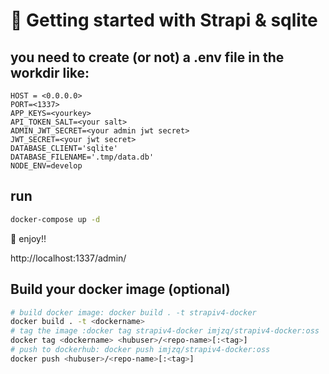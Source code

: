 # 🚀 Getting started with Strapi & sqlite

## you need to create (or not) a .env file in the workdir like:

```env
HOST = <0.0.0.0>
PORT=<1337>
APP_KEYS=<yourkey>
API_TOKEN_SALT=<your salt>
ADMIN_JWT_SECRET=<your admin jwt secret>
JWT_SECRET=<your jwt secret>
DATABASE_CLIENT='sqlite'
DATABASE_FILENAME='.tmp/data.db'
NODE_ENV=develop
```

## run

```bash
docker-compose up -d
```

🎉 enjoy!!

http://localhost:1337/admin/


## Build your docker image (optional)
```bash
# build docker image: docker build . -t strapiv4-docker
docker build . -t <dockername>
# tag the image :docker tag strapiv4-docker imjzq/strapiv4-docker:oss
docker tag <dockername> <hubuser>/<repo-name>[:<tag>]
# push to dockerhub: docker push imjzq/strapiv4-docker:oss
docker push <hubuser>/<repo-name>[:<tag>]
```